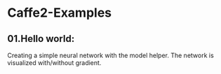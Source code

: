 # Caffe2-Examples

## 01.Hello world:
Creating a simple  neural network with the model helper. The network 
is visualized with/without gradient.